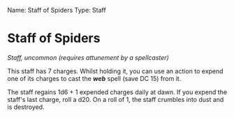 Name: Staff of Spiders
Type: Staff

# Staff of Spiders
_Staff, uncommon (requires attunement by a spellcaster)_

This staff has 7 charges. Whilst holding it, you can use an action to expend one of its charges to cast the **_web_** spell (save DC 15) from it.

The staff regains 1d6 + 1 expended charges daily at dawn. If you expend the staff's last charge, roll a d20. On a roll of 1, the staff crumbles into dust and is destroyed.